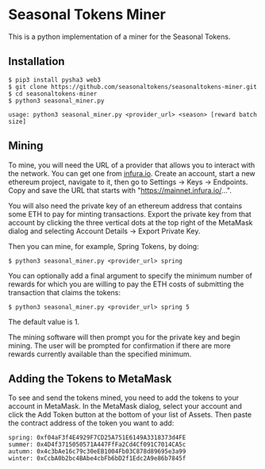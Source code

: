# Seasonal Tokens Miner

This is a python implementation of a miner for the Seasonal Tokens. 

## Installation

    $ pip3 install pysha3 web3
    $ git clone https://github.com/seasonaltokens/seasonaltokens-miner.git
    $ cd seasonaltokens-miner
    $ python3 seasonal_miner.py

    usage: python3 seasonal_miner.py <provider_url> <season> [reward batch size]

## Mining

To mine, you will need the URL of a provider that allows you to interact with the network. You can get one from [infura.io](https://infura.io). Create an account, start a new ethereum project, navigate to it, then go to Settings -> Keys -> Endpoints. Copy and save the URL that starts with "https://mainnet.infura.io/...".

You will also need the private key of an ethereum address that contains some ETH to pay for minting transactions. Export the private key from that account by clicking the three vertical dots at the top right of the MetaMask dialog and selecting Account Details -> Export Private Key.

Then you can mine, for example, Spring Tokens, by doing:

    $ python3 seasonal_miner.py <provider_url> spring

You can optionally add a final argument to specify the minimum number of rewards for which you are willing to pay the ETH costs of submitting the transaction that claims the tokens:

    $ python3 seasonal_miner.py <provider_url> spring 5

The default value is 1.

The mining software will then prompt you for the private key and begin mining. The user will be prompted for confirmation if there are more rewards currently available than the specified minimum.

## Adding the Tokens to MetaMask

To see and send the tokens mined, you need to add the tokens to your account in MetaMask. In the MetaMask dialog, select your account and click the Add Token button at the bottom of your list of Assets. Then paste the contract address of the token you want to add:

    spring: 0xf04aF3f4E4929F7CD25A751E6149A3318373d4FE
    summer: 0x4D4f3715050571A447FfFa2Cd4Cf091C7014CA5c
    autumn: 0x4c3bAe16c79c30eEB1004Fb03C878d89695e3a99
    winter: 0xCcbA0b2bc4BAbe4cbFb6bD2f1Edc2A9e86b7845f

